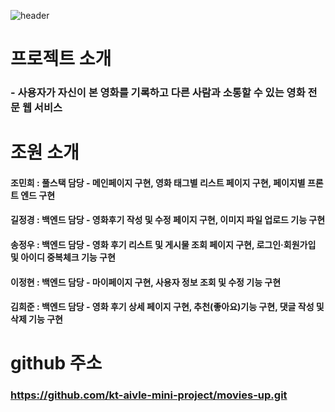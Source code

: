 
![header](https://capsule-render.vercel.app/api?type=waving&color=gradient&height=280&text=소문%20%20%20%20&desc=영화%20소통의%20문을%20열다%20&fontColor=ffffff&fontSize=50&fontAlign=50&fontAlignY=40&descSize=20&descAlign=50&descAlignY=55)  


# 프로젝트 소개
### - 사용자가 자신이 본 영화를 기록하고 다른 사람과 소통할 수 있는 영화 전문 웹 서비스
# 조원 소개
#### 조민희 : 풀스택 담당 - 메인페이지 구현, 영화 태그별 리스트 페이지 구현, 페이지별 프론트 엔드 구현
#### 길정경 : 백엔드 담당 - 영화후기 작성 및 수정 페이지 구현, 이미지 파일 업로드 기능 구현
#### 송정우 : 백엔드 담당 - 영화 후기 리스트 및 게시물 조회 페이지 구현, 로그인·회원가입 및 아이디 중복체크 기능 구현
#### 이정현 : 백엔드 담당 - 마이페이지 구현, 사용자 정보 조회 및 수정 기능 구현
#### 김희준 : 백엔드 담당 - 영화 후기 상세 페이지 구현, 추천(좋아요)기능 구현, 댓글 작성 및 삭제 기능 구현
# github 주소
### https://github.com/kt-aivle-mini-project/movies-up.git
